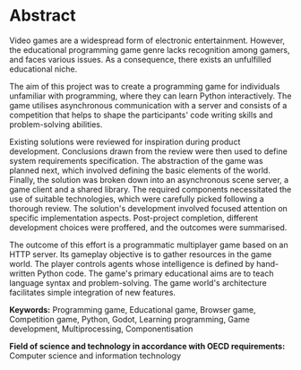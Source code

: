 # Abstract
Video games are a widespread form of electronic entertainment. However, the educational programming game genre lacks recognition among gamers, and faces various issues. As a consequence, there exists an unfulfilled educational niche.

The aim of this project was to create a programming game for individuals unfamiliar with programming, where they can learn Python interactively. The game utilises asynchronous communication with a server and consists of a competition that helps to shape the participants' code writing skills and problem-solving abilities.

Existing solutions were reviewed for inspiration during product development. Conclusions drawn from the review were then used to define system requirements specification. The abstraction of the game was planned next, which involved defining the basic elements of the world. Finally, the solution was broken down into an asynchronous scene server, a game client and a shared library. The required components necessitated the use of suitable technologies, which were carefully picked following a thorough review. The solution's development involved focused attention on specific implementation aspects. Post-project completion, different development choices were proffered, and the outcomes were summarised.

The outcome of this effort is a programmatic multiplayer game based on an HTTP server. Its gameplay objective is to gather resources in the game world. The player controls agents whose intelligence is defined by hand-written Python code. The game's primary educational aims are to teach language syntax and problem-solving. The game world's architecture facilitates simple integration of new features. 

**Keywords:** Programming game, Educational game, Browser game, Competition game, Python, Godot, Learning programming, Game development, Multiprocessing, Componentisation

**Field of science and technology in accordance with OECD requirements:** Computer science and information technology